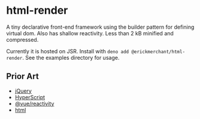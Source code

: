 # html-render

A tiny declarative front-end framework using the builder pattern for defining virtual dom. Also has shallow reactivity. Less than 2 kB minified and compressed.

Currently it is hosted on JSR. Install with `deno add @erickmerchant/html-render`. See the examples directory for usage.

## Prior Art

- [jQuery](https://github.com/jquery/jquery)
- [HyperScript](https://github.com/hyperhype/hyperscript?tab=readme-ov-file)
- [@vue/reactivity](https://github.com/vuejs/core/tree/main/packages/reactivity)
- [html](https://github.com/yoshuawuyts/html)

